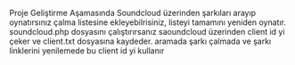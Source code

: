 Proje Geliştirme Aşamasında
Soundcloud üzerinden şarkıları arayıp oynatırsınız çalma listesine ekleyebilrisiniz, listeyi tamamını yeniden oynatır.
soundcloud.php dosyasını çalıştırırsanız saoundcloud üzerinden client id yi çeker ve client.txt dosyasına kaydeder. aramada şarkı çalmada ve şarkı linklerini yenilemede bu client id yi kullanır 

